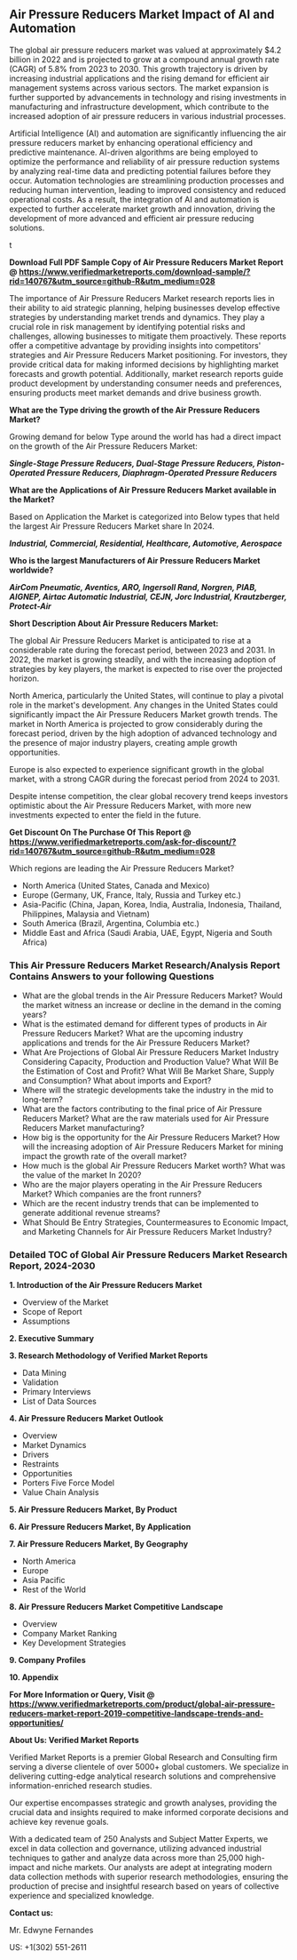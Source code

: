 <h2>Air Pressure Reducers Market Impact of AI and Automation</h2><p>The global air pressure reducers market was valued at approximately $4.2 billion in 2022 and is projected to grow at a compound annual growth rate (CAGR) of 5.8% from 2023 to 2030. This growth trajectory is driven by increasing industrial applications and the rising demand for efficient air management systems across various sectors. The market expansion is further supported by advancements in technology and rising investments in manufacturing and infrastructure development, which contribute to the increased adoption of air pressure reducers in various industrial processes.</p><p>Artificial Intelligence (AI) and automation are significantly influencing the air pressure reducers market by enhancing operational efficiency and predictive maintenance. AI-driven algorithms are being employed to optimize the performance and reliability of air pressure reduction systems by analyzing real-time data and predicting potential failures before they occur. Automation technologies are streamlining production processes and reducing human intervention, leading to improved consistency and reduced operational costs. As a result, the integration of AI and automation is expected to further accelerate market growth and innovation, driving the development of more advanced and efficient air pressure reducing solutions.</p>t</p><p id="" class=""><strong>Download Full PDF Sample Copy of Air Pressure Reducers Market Report @ <a href="https://www.verifiedmarketreports.com/download-sample/?rid=140767&utm_source=github-R&utm_medium=028" target="_blank">https://www.verifiedmarketreports.com/download-sample/?rid=140767&utm_source=github-R&utm_medium=028</a></strong></p><p>The importance of&nbsp;Air Pressure Reducers Market research reports lies in their ability to aid strategic planning, helping businesses develop effective strategies by understanding market trends and dynamics. They play a crucial role in risk management by identifying potential risks and challenges, allowing businesses to mitigate them proactively. These reports offer a competitive advantage by providing insights into competitors' strategies and Air Pressure Reducers Market positioning. For investors, they provide critical data for making informed decisions by highlighting market forecasts and growth potential. Additionally, market research reports guide product development by understanding consumer needs and preferences, ensuring products meet market demands and drive business growth.</p><p><strong>What are the&nbsp;Type driving the growth of the Air Pressure Reducers Market?</strong></p><p id="" class="">Growing demand for below Type around the world has had a direct impact on the growth of the Air Pressure Reducers Market:</p><em><strong>Single-Stage Pressure Reducers, Dual-Stage Pressure Reducers, Piston-Operated Pressure Reducers, Diaphragm-Operated Pressure Reducers</strong></em></p><strong>What are the&nbsp;Applications&nbsp;of Air Pressure Reducers Market available in the Market?</strong></p><p id="" class="">Based on Application the Market is categorized into Below types that held the largest Air Pressure Reducers Market share In 2024.</p><em><strong>Industrial, Commercial, Residential, Healthcare, Automotive, Aerospace</strong></em></p><strong>Who is the largest Manufacturers of Air Pressure Reducers Market worldwide?</strong></p><p><em><strong>AirCom Pneumatic, Aventics, ARO, Ingersoll Rand, Norgren, PIAB, AIGNEP, Airtac Automatic Industrial, CEJN, Jorc Industrial, Krautzberger, Protect-Air</strong></em></p><p id="" class=""><strong>Short Description About Air Pressure Reducers Market:</strong></p><p>The global Air Pressure Reducers Market is anticipated to rise at a considerable rate during the forecast period, between 2023 and 2031. In 2022, the market is growing steadily, and with the increasing adoption of strategies by key players, the market is expected to rise over the projected horizon.</p><p>North America, particularly the United States, will continue to play a pivotal role in the market's development. Any changes in the United States could significantly impact the Air Pressure Reducers Market growth trends. The market in North America is projected to grow considerably during the forecast period, driven by the high adoption of advanced technology and the presence of major industry players, creating ample growth opportunities.</p><p>Europe is also expected to experience significant growth in the global market, with a strong CAGR during the forecast period from 2024 to 2031.</p><p>Despite intense competition, the clear global recovery trend keeps investors optimistic about the Air Pressure Reducers Market, with more new investments expected to enter the field in the future.</p><p id="" class=""><strong>Get Discount On The Purchase Of This Report @ <a href="https://www.verifiedmarketreports.com/ask-for-discount/?rid=140767&utm_source=github-R&utm_medium=028" target="_blank">https://www.verifiedmarketreports.com/ask-for-discount/?rid=140767&utm_source=github-R&utm_medium=028</a></strong></p>Which regions are leading the Air Pressure Reducers Market?</p><ul><li>North America (United States, Canada and Mexico)</li><li>Europe (Germany, UK, France, Italy, Russia and Turkey etc.)</li><li>Asia-Pacific (China, Japan, Korea, India, Australia, Indonesia, Thailand, Philippines, Malaysia and Vietnam)</li><li>South America (Brazil, Argentina, Columbia etc.)</li><li>Middle East and Africa (Saudi Arabia, UAE, Egypt, Nigeria and South Africa)</li></ul><h3 id="" class="">This Air Pressure Reducers Market Research/Analysis Report Contains Answers to your following Questions</h3><ul><li>What are the global trends in the Air Pressure Reducers Market? Would the market witness an increase or decline in the demand in the coming years?</li><li>What is the estimated demand for different types of products in Air Pressure Reducers Market? What are the upcoming industry applications and trends for the Air Pressure Reducers Market?</li><li>What Are Projections of Global Air Pressure Reducers Market Industry Considering Capacity, Production and Production Value? What Will Be the Estimation of Cost and Profit? What Will Be Market Share, Supply and Consumption? What about imports and Export?</li><li>Where will the strategic developments take the industry in the mid to long-term?</li><li>What are the factors contributing to the final price of Air Pressure Reducers Market? What are the raw materials used for Air Pressure Reducers Market manufacturing?</li><li>How big is the opportunity for the Air Pressure Reducers Market? How will the increasing adoption of Air Pressure Reducers Market for mining impact the growth rate of the overall market?</li><li>How much is the global Air Pressure Reducers Market worth? What was the value of the market In 2020?</li><li>Who are the major players operating in the Air Pressure Reducers Market? Which companies are the front runners?</li><li>Which are the recent industry trends that can be implemented to generate additional revenue streams?</li><li>What Should Be Entry Strategies, Countermeasures to Economic Impact, and Marketing Channels for Air Pressure Reducers Market Industry?</li></ul><h3 id="" class="">Detailed TOC of Global Air Pressure Reducers Market Research Report, 2024-2030</h3><p id="" class=""><strong>1. Introduction of the Air Pressure Reducers Market</strong></p><ul><li>Overview of the Market</li><li>Scope of Report</li><li>Assumptions</li></ul><p id="" class=""><strong>2. Executive Summary</strong></p><p id="" class=""><strong>3. Research Methodology of Verified Market Reports</strong></p><ul><li>Data Mining</li><li>Validation</li><li>Primary Interviews</li><li>List of Data Sources</li></ul><p id="" class=""><strong>4. Air Pressure Reducers Market Outlook</strong></p><ul><li>Overview</li><li>Market Dynamics</li><li>Drivers</li><li>Restraints</li><li>Opportunities</li><li>Porters Five Force Model</li><li>Value Chain Analysis</li></ul><p id="" class=""><strong>5. Air Pressure Reducers Market, By Product</strong></p><p id="" class=""><strong>6. Air Pressure Reducers Market, By Application</strong></p><p id="" class=""><strong>7. Air Pressure Reducers Market, By Geography</strong></p><ul><li>North America</li><li>Europe</li><li>Asia Pacific</li><li>Rest of the World</li></ul><p id="" class=""><strong>8. Air Pressure Reducers Market Competitive Landscape</strong></p><ul><li>Overview</li><li>Company Market Ranking</li><li>Key Development Strategies</li></ul><p id="" class=""><strong>9. Company Profiles</strong></p><p id="" class=""><strong>10. Appendix</strong></p><p id="" class=""><strong>For More Information or Query, Visit @ <a href="https://www.verifiedmarketreports.com/product/global-air-pressure-reducers-market-report-2019-competitive-landscape-trends-and-opportunities/" target="_blank">https://www.verifiedmarketreports.com/product/global-air-pressure-reducers-market-report-2019-competitive-landscape-trends-and-opportunities/</a></strong></p><p id="" class=""><strong>About Us: Verified Market Reports</strong></p><p id="" class="">Verified Market Reports is a premier Global Research and Consulting firm serving a diverse clientele of over 5000+ global customers. We specialize in delivering cutting-edge analytical research solutions and comprehensive information-enriched research studies.</p><p id="" class="">Our expertise encompasses strategic and growth analyses, providing the crucial data and insights required to make informed corporate decisions and achieve key revenue goals.</p><p id="" class="">With a dedicated team of 250 Analysts and Subject Matter Experts, we excel in data collection and governance, utilizing advanced industrial techniques to gather and analyze data across more than 25,000 high-impact and niche markets. Our analysts are adept at integrating modern data collection methods with superior research methodologies, ensuring the production of precise and insightful research based on years of collective experience and specialized knowledge.</p><p id="" class=""><strong>Contact us:</strong></p><p id="" class="">Mr. Edwyne Fernandes</p><p id="" class="">US: +1(302) 551-2611</p>
